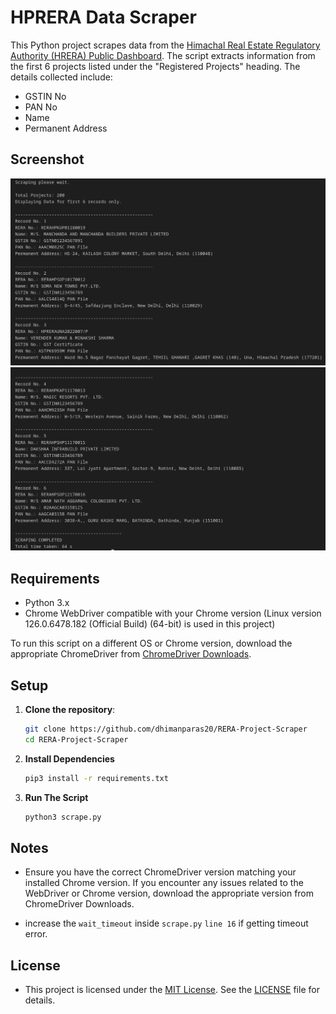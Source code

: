 # HPRERA Data Scraper

This Python project scrapes data from the [Himachal Real Estate Regulatory Authority (HRERA) Public Dashboard](https://hprera.nic.in/PublicDashboard/). The script extracts information from the first 6 projects listed under the "Registered Projects" heading. The details collected include:

- GSTIN No
- PAN No
- Name
- Permanent Address

## Screenshot
![SS1](screenshots/ss1.png)   
![SS2](screenshots/ss2.png)   


## Requirements

- Python 3.x
- Chrome WebDriver compatible with your Chrome version (Linux version 126.0.6478.182 (Official Build) (64-bit) is used in this project)

To run this script on a different OS or Chrome version, download the appropriate ChromeDriver from [ChromeDriver Downloads](https://developer.chrome.com/docs/chromedriver/downloads).

## Setup

1. **Clone the repository**:
   ```sh
   git clone https://github.com/dhimanparas20/RERA-Project-Scraper
   cd RERA-Project-Scraper
   ```

2. **Install Dependencies**
    ```sh
    pip3 install -r requirements.txt
    ```

3. **Run The Script**
    ```sh
    python3 scrape.py
    ```

## Notes
- Ensure you have the correct ChromeDriver version matching your installed Chrome version.
If you encounter any issues related to the WebDriver or Chrome version, download the appropriate version from ChromeDriver Downloads.

- increase the `wait_timeout` inside `scrape.py` `line 16` if getting timeout error.

## License
 - This project is licensed under the [MIT License](https://opensource.org/license/mit). See the [LICENSE](LICENSE) file for details.